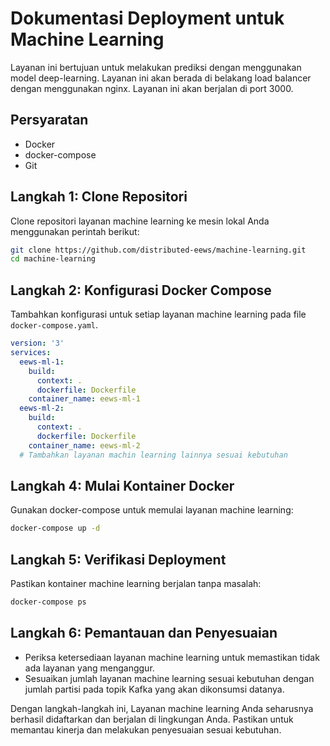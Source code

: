 # Dokumentasi Deployment untuk Machine Learning

Layanan ini bertujuan untuk melakukan prediksi dengan menggunakan model deep-learning. Layanan ini akan berada di belakang load balancer dengan menggunakan nginx. Layanan ini akan berjalan di port 3000.

## Persyaratan

- Docker
- docker-compose
- Git

## Langkah 1: Clone Repositori

Clone repositori layanan machine learning ke mesin lokal Anda menggunakan perintah berikut:

```bash
git clone https://github.com/distributed-eews/machine-learning.git
cd machine-learning
```

## Langkah 2: Konfigurasi Docker Compose

Tambahkan konfigurasi untuk setiap layanan machine learning pada file `docker-compose.yaml`.

```yaml
version: '3'
services:
  eews-ml-1:
    build:
      context: .
      dockerfile: Dockerfile
    container_name: eews-ml-1
  eews-ml-2:
    build:
      context: .
      dockerfile: Dockerfile
    container_name: eews-ml-2
  # Tambahkan layanan machin learning lainnya sesuai kebutuhan
```

## Langkah 4: Mulai Kontainer Docker

Gunakan docker-compose untuk memulai layanan machine learning:

```bash
docker-compose up -d
```

## Langkah 5: Verifikasi Deployment

Pastikan kontainer machine learning berjalan tanpa masalah:

```bash
docker-compose ps
```

## Langkah 6: Pemantauan dan Penyesuaian

- Periksa ketersediaan layanan machine learning untuk memastikan tidak ada layanan yang menganggur.
- Sesuaikan jumlah layanan machine learning sesuai kebutuhan dengan jumlah partisi pada topik Kafka yang akan dikonsumsi datanya.

Dengan langkah-langkah ini, Layanan machine learning Anda seharusnya berhasil didaftarkan dan berjalan di lingkungan Anda. Pastikan untuk memantau kinerja dan melakukan penyesuaian sesuai kebutuhan.
